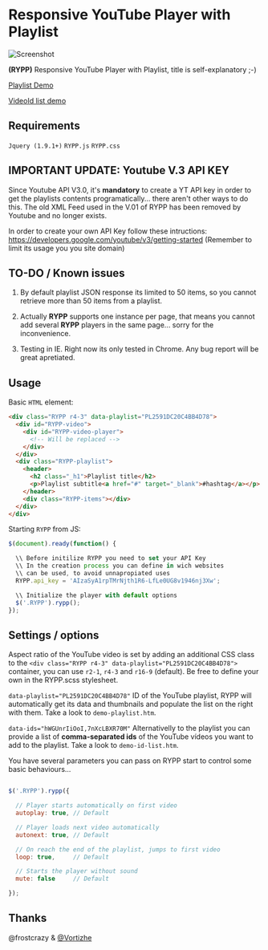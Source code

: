 Responsive YouTube Player with Playlist
=======================================

![Screenshot](https://raw.githubusercontent.com/carloscabo/responsive-youtube-player-with-playlist/master/screenshot.png)

**(RYPP)** Responsive YouTube Player with Playlist, title is self-explanatory ;-)

[Playlist Demo](#)

[VideoId list demo](#)

## Requirements

`Jquery (1.9.1+)`
`RYPP.js`
`RYPP.css`

## IMPORTANT UPDATE: Youtube V.3 API KEY

Since Youtube API V3.0, it's **mandatory** to create a YT API key in order to get the playlists contents programatically... there aren't other ways to do this. The old XML Feed used in the V.01 of RYPP has been removed by Youtube and no longer exists.

In order to create your own API Key follow these intructions:
<https://developers.google.com/youtube/v3/getting-started>
(Remember to limit its usage you you site domain)

## TO-DO / Known issues

1. By default playlist JSON response its limited to 50 items, so you cannot retrieve more than 50 items from a playlist.

2. Actually **RYPP** supports one instance per page, that means you cannot add several **RYPP** players in the same page... sorry for the inconvenience.

3. Testing in IE. Right now its only tested in Chrome. Any bug report will be great apretiated.

## Usage

Basic `HTML` element:

````html
<div class="RYPP r4-3" data-playlist="PL2591DC20C4BB4D78">
  <div id="RYPP-video">
    <div id="RYPP-video-player">
      <!-- Will be replaced -->
    </div>
  </div>
  <div class="RYPP-playlist">
    <header>
      <h2 class="_h1">Playlist title</h2>
      <p>Playlist subtitle<a href="#" target="_blank">#hashtag</a></p>
    </header>
    <div class="RYPP-items"></div>
  </div>
</div>
````

Starting `RYPP` from JS:

````javascript
$(document).ready(function() {

  \\ Before initilize RYPP you need to set your API Key
  \\ In the creation process you can define in wich websites
  \\ can be used, to avoid unnapropiated uses
  RYPP.api_key = 'AIzaSyA1rpTMrNjth1R6-LfLe0UG8v1946nj3Xw';

  \\ Initialize the player with default options
  $('.RYPP').rypp();
});
````

## Settings / options

Aspect ratio of the YouTube video is set by adding an additional CSS class to the `<div class="RYPP r4-3" data-playlist="PL2591DC20C4BB4D78">` container, you can use `r2-1`, `r4-3` and `r16-9` (default). Be free to define your own in the RYPP.scss stylesheet.

`data-playlist="PL2591DC20C4BB4D78"`
ID of the YouTube playlist, RYPP will automatically get its data and thumbnails and populate the list on the right with them. Take a look to `demo-playlist.htm`.

`data-ids="hWGUnrIiOoI,7nXcLBXR70M"`
Alternativelly to the playlist you can provide a list of **comma-separated ids** of the YouTube vídeos you want to add to the playlist. Take a look to `demo-id-list.htm`.

You have several parameters you can pass on RYPP start to control some basic behaviours...

````javascript

$('.RYPP').rypp({

  // Player starts automatically on first video
  autoplay: true, // Default

  // Player loads next video automatically
  autonext: true, // Default

  // On reach the end of the playlist, jumps to first video
  loop: true,     // Default

  // Starts the player without sound
  mute: false     // Default

});

````

## Thanks

@frostcrazy & [@Vortizhe](https://github.com/vortizhe)

